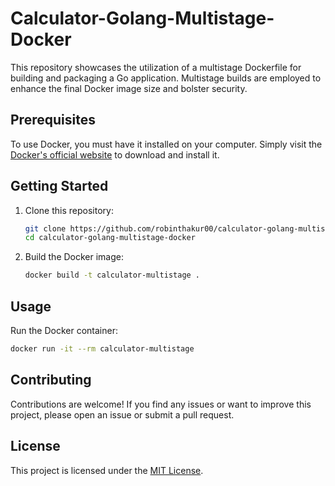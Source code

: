 # Calculator-Golang-Multistage-Docker

This repository showcases the utilization of a multistage Dockerfile for building and packaging a Go application. Multistage builds are employed to enhance the final Docker image size and bolster security.

## Prerequisites

To use Docker, you must have it installed on your computer. Simply visit the [Docker's official website](https://www.docker.com/get-started) to download and install it.

## Getting Started

1. Clone this repository:

   ```sh
   git clone https://github.com/robinthakur00/calculator-golang-multistage-docker.git
   cd calculator-golang-multistage-docker
   ```

2. Build the Docker image:
   ```sh
   docker build -t calculator-multistage .  
   ```

## Usage

Run the Docker container:

   ```sh
   docker run -it --rm calculator-multistage 
   ```

## Contributing

Contributions are welcome! If you find any issues or want to improve this project, please open an issue or submit a pull request.

## License

This project is licensed under the [MIT License](LICENSE).